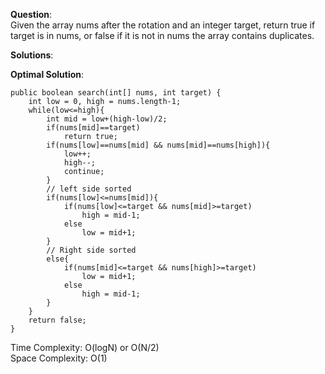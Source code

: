**Question**:  
Given the array nums after the rotation and an integer target, return true if target is in nums, or false if it is not in nums the array contains duplicates.    

**Solutions**:   


**Optimal Solution**:  

    public boolean search(int[] nums, int target) {
        int low = 0, high = nums.length-1;
        while(low<=high){
            int mid = low+(high-low)/2;
            if(nums[mid]==target)
                return true;
            if(nums[low]==nums[mid] && nums[mid]==nums[high]){
                low++;
                high--;
                continue;
            }
            // left side sorted
            if(nums[low]<=nums[mid]){
                if(nums[low]<=target && nums[mid]>=target)
                    high = mid-1;
                else 
                    low = mid+1;
            }
            // Right side sorted 
            else{
                if(nums[mid]<=target && nums[high]>=target)
                    low = mid+1;
                else
                    high = mid-1;
            }
        }
        return false;
    }

Time Complexity: O(logN) or O(N/2)  
Space Complexity: O(1) 